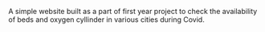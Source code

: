 A simple website built as a part of first year project to check the availability of beds and oxygen cyllinder in various cities during Covid. 
